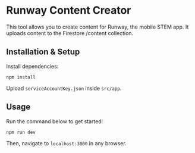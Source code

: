 # Runway Content Creator

This tool allows you to create content for Runway, the mobile STEM app.
It uploads content to the Firestore /content collection.

## Installation & Setup

Install dependencies:
```
npm install
```

Upload `serviceAccountKey.json` inside `src/app`.

## Usage

Run the command below to get started:
```
npm run dev
```

Then, navigate to `localhost:3000` in any browser.
